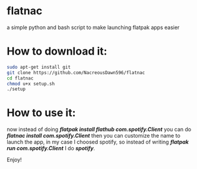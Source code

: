 # flatnac
a simple python and bash script to make launching flatpak apps easier

# How to download it:

```sh
sudo apt-get install git
git clone https://github.com/NacreousDawn596/flatnac
cd flatnac
chmod u+x setup.sh
./setup
```

# How to use it:
now instead of doing ***flatpak install flathub com.spotify.Client*** you can do ***flatnac install com.spotify.Client*** then you can customize the name to launch the app, in my case I choosed spotify, so instead of writing ***flatpak run com.spotify.Client*** I do ***spotify***.

Enjoy!
